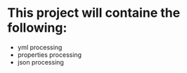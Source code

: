 # This project will containe the following:
- yml processing
- properties processing
- json processing
